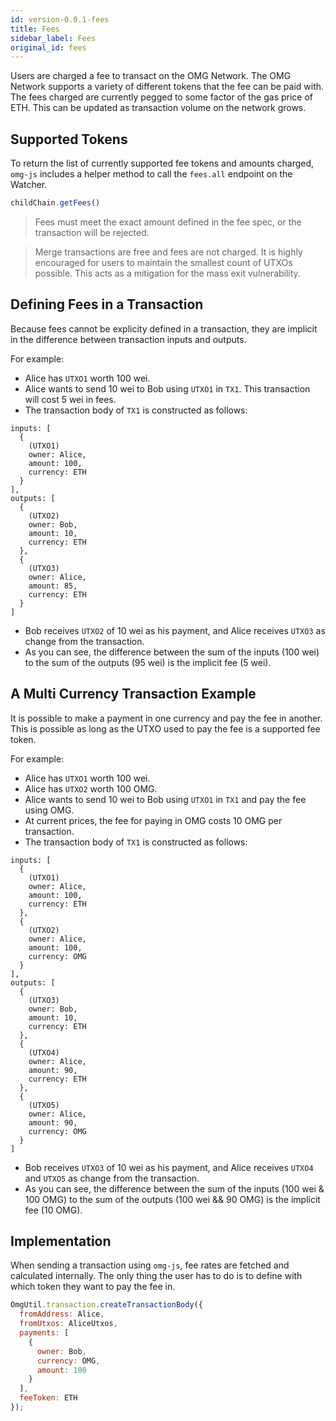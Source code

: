 ```yaml
---
id: version-0.0.1-fees
title: Fees
sidebar_label: Fees
original_id: fees
---
```


Users are charged a fee to transact on the OMG Network. The OMG Network supports a variety of different tokens that the fee can be paid with. The fees charged are currently pegged to some factor of the gas price of ETH. This can be updated as transaction volume on the network grows.

## Supported Tokens

To return the list of currently supported fee tokens and amounts charged, `omg-js` includes a helper method to call the `fees.all` endpoint on the Watcher. 

```js
childChain.getFees()
```

> Fees must meet the exact amount defined in the fee spec, or the transaction will be rejected.

> Merge transactions are free and fees are not charged. It is highly encouraged for users to maintain the smallest count of UTXOs possible. This acts as a mitigation for the mass exit vulnerability.

## Defining Fees in a Transaction

Because fees cannot be explicity defined in a transaction, they are implicit in the difference between transaction inputs and outputs. 

For example:
- Alice has `UTXO1` worth 100 wei.
- Alice wants to send 10 wei to Bob using `UTXO1` in `TX1`. This transaction will cost 5 wei in fees.
- The transaction body of `TX1` is constructed as follows:
```
inputs: [
  {
    (UTXO1)
    owner: Alice,
    amount: 100,
    currency: ETH
  }
],
outputs: [
  { 
    (UTXO2)
    owner: Bob,
    amount: 10,
    currency: ETH
  },
  {
    (UTXO3)
    owner: Alice,
    amount: 85,
    currency: ETH
  }
]
```
- Bob receives `UTXO2` of 10 wei as his payment, and Alice receives `UTXO3` as change from the transaction.
- As you can see, the difference between the sum of the inputs (100 wei) to the sum of the outputs (95 wei) is the implicit fee (5 wei). 

## A Multi Currency Transaction Example

It is possible to make a payment in one currency and pay the fee in another. This is possible as long as the UTXO used to pay the fee is a supported fee token.

For example:
- Alice has `UTXO1` worth 100 wei.
- Alice has `UTXO2` worth 100 OMG.
- Alice wants to send 10 wei to Bob using `UTXO1` in `TX1` and pay the fee using OMG.
- At current prices, the fee for paying in OMG costs 10 OMG per transaction.
- The transaction body of `TX1` is constructed as follows:
```
inputs: [
  {
    (UTXO1)
    owner: Alice,
    amount: 100,
    currency: ETH
  },
  {
    (UTXO2)
    owner: Alice,
    amount: 100,
    currency: OMG
  }
],
outputs: [
  { 
    (UTXO3)
    owner: Bob,
    amount: 10,
    currency: ETH
  },
  {
    (UTXO4)
    owner: Alice,
    amount: 90,
    currency: ETH
  },
  {
    (UTXO5)
    owner: Alice,
    amount: 90,
    currency: OMG
  }
]
``` 
- Bob receives `UTXO3` of 10 wei as his payment, and Alice receives `UTXO4` and `UTXO5` as change from the transaction.
- As you can see, the difference between the sum of the inputs (100 wei & 100 OMG) to the sum of the outputs (100 wei && 90 OMG) is the implicit fee (10 OMG).

## Implementation

When sending a transaction using `omg-js`, fee rates are fetched and calculated internally. The only thing the user has to do is to define with which token they want to pay the fee in.

```js
OmgUtil.transaction.createTransactionBody({
  fromAddress: Alice,
  fromUtxos: AliceUtxos,
  payments: [
    {
      owner: Bob,
      currency: OMG,
      amount: 100
    }
  ],
  feeToken: ETH
});
```
